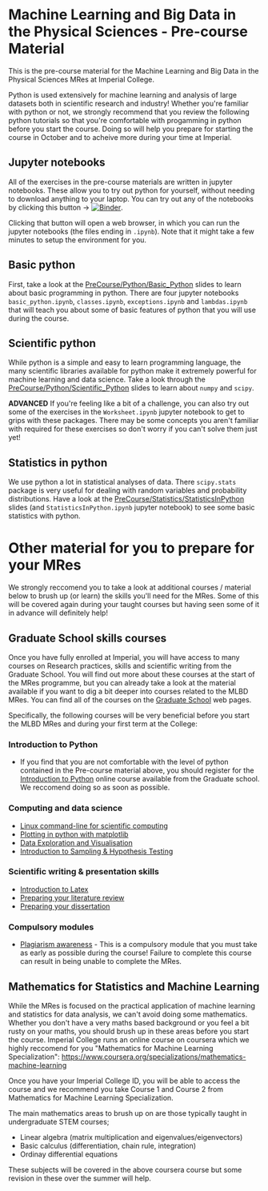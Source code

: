 # Machine Learning and Big Data in the Physical Sciences - Pre-course Material

This is the pre-course material for the Machine Learning and Big Data in the Physical Sciences MRes at Imperial College.

Python is used extensively for machine learning and analysis of large datasets both in scientific research and industry! Whether you're familiar with python or not, we strongly recommend that you review the following python tutorials so that you're comfortable with
progamming in python before you start the course. Doing so will help you prepare for starting the course in October and to acheive more during your time at Imperial. 


## Jupyter notebooks 

All of the exercises in the pre-course materials are written in jupyter notebooks. These allow you to try out python for yourself, without needing to download anything to your laptop. You can try out any of the notebooks by clicking this button -> [![Binder](https://mybinder.org/badge_logo.svg)](https://mybinder.org/v2/gh/ImperialCollegeLondon/MResMLBDinPhysicalSciences/main). 

Clicking that button will open a web browser, in which you can run the jupyter notebooks (the files ending in `.ipynb`). Note that it might take a few minutes to setup the environment for you. 

## Basic python

First, take a look at the [PreCourse/Python/Basic_Python](https://github.com/ImperialCollegeLondon/MResMLBDinPhysicalSciences/blob/main/PreCourse/Python/Basic_Python.pdf) slides to learn about basic programming in python. There are four jupyter notebooks `basic_python.ipynb`, `classes.ipynb`, `exceptions.ipynb` and `lambdas.ipynb`  that will teach you about some of basic features of python that you will use during the course. 

## Scientific python

While python is a simple and easy to learn programming language, the many scientific libraries available for python make it extremely powerful for machine learning and data science. Take a look through the [PreCourse/Python/Scientific_Python](https://github.com/ImperialCollegeLondon/MResMLBDinPhysicalSciences/blob/main/PreCourse/Python/Scientific_Python.pdf) slides to learn about  `numpy` and `scipy`. 

**ADVANCED** If you're feeling like a bit of a challenge, you can also try out some of the exercises in the `Worksheet.ipynb` jupyter notebook to get to grips with these packages. There may be some concepts you aren't familiar with required for these exercises so don't worry if you can't solve them just yet!
 

## Statistics in python 

We use python a lot in statistical analyses of data. There `scipy.stats` package is very useful for dealing with random variables and probability distributions. Have a look at the [PreCourse/Statistics/StatisticsInPython](https://github.com/ImperialCollegeLondon/MResMLBDinPhysicalSciences/blob/main/PreCourse/Statistics/StatisticsInPython.pdf) slides (and `StatisticsInPython.ipynb` jupyter notebook) to see some basic statistics with python. 

# Other material for you to prepare for your MRes 

We strongly reccomend you to take a look at additional courses / material below to brush up (or learn) the skills you'll need for the MRes. Some of this will be covered again during your taught courses but having seen some of it in advance will definitely help!

## Graduate School skills courses 

Once you have fully enrolled at Imperial,  you will have access to many courses on Research practices, skills and scientific writing from the Graduate School. You will find out more about these courses at the start of the MRes programme, but you can already take a look at the material available if you want to dig a bit deeper into courses related to the MLBD MRes. You can find all of the courses on the [Graduate School]([https://www.imperial.ac.uk/study/pg/graduate-school/students/masters/](https://www.imperial.ac.uk/students/academic-support/graduate-school/)) web pages.

Specifically, the following courses will be very beneficial before you start the MLBD MRes and during your first term at the College:

### Introduction to Python 
   * If you find that you are not comfortable with the level of python contained in the Pre-course material above, you should register for the [Introduction to Python](https://www.imperial.ac.uk/students/academic-support/graduate-school/students/masters/professional-development/introduction-to-python-online-course/) online course available from the Graduate school. We reccomend doing so as soon as possible. 
   
### Computing and data science 
   * [Linux command-line for scientific computing](https://www.imperial.ac.uk/students/academic-support/graduate-school/students/doctoral/professional-development/research-computing-data-science/courses/linux-command-line-for-scientific-computing/)
   * [Plotting in python with matplotlib](https://www.imperial.ac.uk/students/academic-support/graduate-school/students/doctoral/professional-development/research-computing-data-science/courses/plotting-in-python-with-matplotlib/)
   * [Data Exploration and Visualisation](https://www.imperial.ac.uk/students/academic-support/graduate-school/students/doctoral/professional-development/research-computing-data-science/courses/data-exploration-visualisation/)
   * [Introduction to Sampling & Hypothesis Testing](https://www.imperial.ac.uk/students/academic-support/graduate-school/students/doctoral/professional-development/research-computing-data-science/courses/sampling-hypothesis-testing/)

### Scientific writing & presentation skills 
   * [Introduction to Latex](https://www.imperial.ac.uk/students/academic-support/graduate-school/students/doctoral/professional-development/research-computing-data-science/courses/introduction-to-latex/)
   * [Preparing your literature review](https://www.imperial.ac.uk/students/academic-support/graduate-school/students/masters/professional-development/preparing-your-literature-review-online-course/)
   * [Preparing your dissertation](https://www.imperial.ac.uk/students/academic-support/graduate-school/students/masters/professional-development/preparing-your-dissertation-online-course/)

### Compulsory modules 
   * [Plagiarism awareness](https://www.imperial.ac.uk/students/academic-support/graduate-school/students/masters/professional-development/plagiarism-online/) - This is a compulsory module that you must take as early as possible during the course! Failure to complete this course can result in being unable to complete the MRes. 

## Mathematics for Statistics and Machine Learning

While the MRes is focused on the practical application of machine learning and statistics for data analysis, we can't avoid doing some mathematics. Whether you don't have a very maths based background or you feel a bit rusty on your maths, you should  brush up in these areas before you start the course. Imperial College runs an online course on coursera which we highly reccomend for you "Mathematics for Machine Learning Specialization": https://www.coursera.org/specializations/mathematics-machine-learning

Once you have your Imperial College ID, you will be able to access the course and we recommend you take Course 1 and Course 2 from Mathematics for Machine Learning Specialization. 

The main mathematics areas to brush up on are those typically taught in undergraduate STEM courses; 
   * Linear algebra (matrix multiplication and eigenvalues/eigenvectors) 
   * Basic calculus (differentiation, chain rule, integration)
   * Ordinay differential equations 

These subjects will be covered in the above coursera course but some revision in these over the summer will help. 


